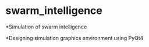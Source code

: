 # swarm_intelligence
*Simulation of swarm intelligence 

*Designing simulation graphics environment using PyQt4
